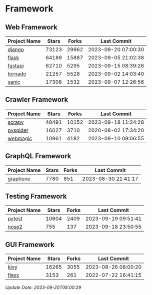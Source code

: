 # Framework

## Web Framework
| Project Name | Stars | Forks | Last Commit |
| ------------ | ----- | ----- | ----------- |
| [django](https://github.com/django/django) | 73123 | 29962 | 2023-09-20 07:00:30 |
| [flask](https://github.com/pallets/flask) | 64189 | 15887 | 2023-09-05 21:02:38 |
| [fastapi](https://github.com/tiangolo/fastapi) | 62710 | 5295 | 2023-09-15 08:39:26 |
| [tornado](https://github.com/tornadoweb/tornado) | 21257 | 5528 | 2023-09-02 14:03:40 |
| [sanic](https://github.com/sanic-org/sanic) | 17308 | 1532 | 2023-09-07 12:26:56 |

## Crawler Framework
| Project Name | Stars | Forks | Last Commit |
| ------------ | ----- | ----- | ----------- |
| [scrapy](https://github.com/scrapy/scrapy) | 48491 | 10152 | 2023-09-18 11:24:28 |
| [pyspider](https://github.com/binux/pyspider) | 16027 | 3710 | 2020-08-02 17:34:20 |
| [webmagic](https://github.com/code4craft/webmagic) | 10961 | 4182 | 2023-09-10 09:06:55 |

## GraphQL Framework
| Project Name | Stars | Forks | Last Commit |
| ------------ | ----- | ----- | ----------- |
| [graphene](https://github.com/graphql-python/graphene) | 7780 | 851 | 2023-08-30 21:41:17 |

## Testing Framework
| Project Name | Stars | Forks | Last Commit |
| ------------ | ----- | ----- | ----------- |
| [pytest](https://github.com/pytest-dev/pytest) | 10604 | 2409 | 2023-09-19 09:51:41 |
| [nose2](https://github.com/nose-devs/nose2) | 755 | 137 | 2023-09-18 23:50:55 |

## GUI Framework
| Project Name | Stars | Forks | Last Commit |
| ------------ | ----- | ----- | ----------- |
| [kivy](https://github.com/kivy/kivy) | 16265 | 3055 | 2023-08-26 08:00:20 |
| [flexx](https://github.com/flexxui/flexx) | 3153 | 261 | 2022-07-22 16:41:15 |

*Update Date: 2023-09-20T08:00:29*